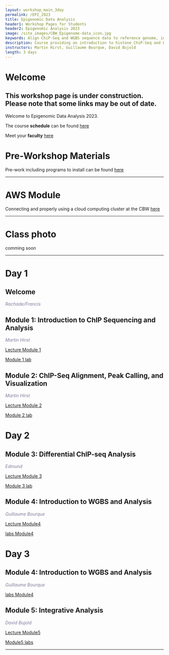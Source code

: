 ```yaml
---
layout: workshop_main_3day
permalink: /EPI_2023
title: Epigenomic Data Analysis
header1: Workshop Pages for Students
header2: Epigenomic Analysis 2023
image: /site_images/CBW_Epigenome-data_icon.jpg
keywords: Align ChiP-Seq and WGBS sequence data to reference genome, integrative tools for epigenomic data sets
description: Course providing an introduction to histone ChiP-Seq and WGBS data analysis followed by integrated tutorials demonstrating the use of open source ChiP-Seq and WGBS analysis packages.
instructors: Martin Hirst, Guillaume Bourque, David Bujold
length: 3 days
---
```


# Welcome <a id="welcome"></a>

## This workshop page is under construction. Please note that some links may be out of date.

Welcome to Epigenomic Data Analysis 2023.  

The course **schedule** can be found [here](https://bioinformaticsdotca.github.io/EPI_2023_schedule)

Meet your **faculty** [here](https://drive.google.com/file/d/1m7AJHffz2yabAfBDPZmdt4PHFSSrnS79/view?usp=sharing)

# Pre-Workshop Materials <a id="preworkshop"></a>

Pre-work including programs to install can be found [here](https://forms.gle/LyFGLmbWqYAho8uB8)

***

# AWS Module <a id="preworkshop"></a>

Connecting and properly using a cloud computing cluster at the CBW [here](https://bioinformaticsdotca.github.io/AWS_v2_2023)
***

# Class photo

comming soon


***

# Day 1 <a id="day1"></a>

##  Welcome <a id="welcome"></a>

  *<font color="#827e9c">Rachade/Francis </font>*


##  Module 1: Introduction to ChIP Sequencing and Analysis <a id="module_1"></a>

  *<font color="#827e9c">Martin Hirst</font>*

  [Lecture Module 1](https://drive.google.com/file/d/1JOF-Ri0mvZDfeL2k3ayEs2WqS3ZkBd0e/view?usp=sharing) 
  

[Module 1 lab](https://bioinformaticsdotca.github.io/EPI_2023_Module1-3_lab)

##  Module 2: ChIP-Seq Alignment, Peak Calling, and Visualization <a id="module_2"></a>

  *<font color="#827e9c">Martin Hirst</font>*

  [Lecture Module 2](https://drive.google.com/file/d/1OpvvIKXxbpgfROTdQ3aJyUggTa_dGjMU/view?usp=sharing)  

[Module 2 lab](https://bioinformaticsdotca.github.io/EPI_2023_Module1-3_lab)


# Day 2 <a id="day2"></a>

##  Module 3: Differential ChIP-seq Analysis <a id="module_3"></a>

*<font color="#827e9c"> Edmund </font>*

 [Lecture Module 3](https://drive.google.com/file/d/12MBb3Z_RpFCf6wedS5P8wKd6ZYSW16Jy/view?usp=sharing) 

[Module 3 lab](https://bioinformaticsdotca.github.io/EPI_2023_Module1-3_lab)

##  Module 4: Introduction to WGBS and Analysis <a id="module_3"></a>

  *<font color="#827e9c">Guillaume Bourque</font>*

[Lecture Module4](https://drive.google.com/file/d/1djr2nWLHzgUwtz6o61O60bnilAUAwSy7/view?usp=sharing)

[labs Module4](https://bioinformaticsdotca.github.io/EPI_2023_Module4_lab)

# Day 3 <a id="day2"></a>

##  Module 4: Introduction to WGBS and Analysis <a id="module_3"></a>

  *<font color="#827e9c">Guillaume Bourque</font>*

[labs Module4](https://bioinformaticsdotca.github.io/EPI_2023_Module4_lab)

##  Module 5: Integrative Analysis <a id="module_4"></a>

  *<font color="#827e9c">David Bujold</font>*

[Lecture Module5](https://drive.google.com/file/d/1nPL7KGE-mVABeyF9R5XVF76ZG8CSfMu6/view?usp=sharing)

[Module5 labs](https://bioinformaticsdotca.github.io/EPI_2023_Module5_lab)

***
